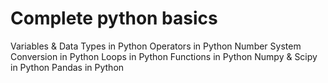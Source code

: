 # Complete python basics
Variables & Data Types in Python
Operators in Python
Number System Conversion in Python
Loops in Python
Functions in Python
Numpy & Scipy in Python
Pandas in Python

